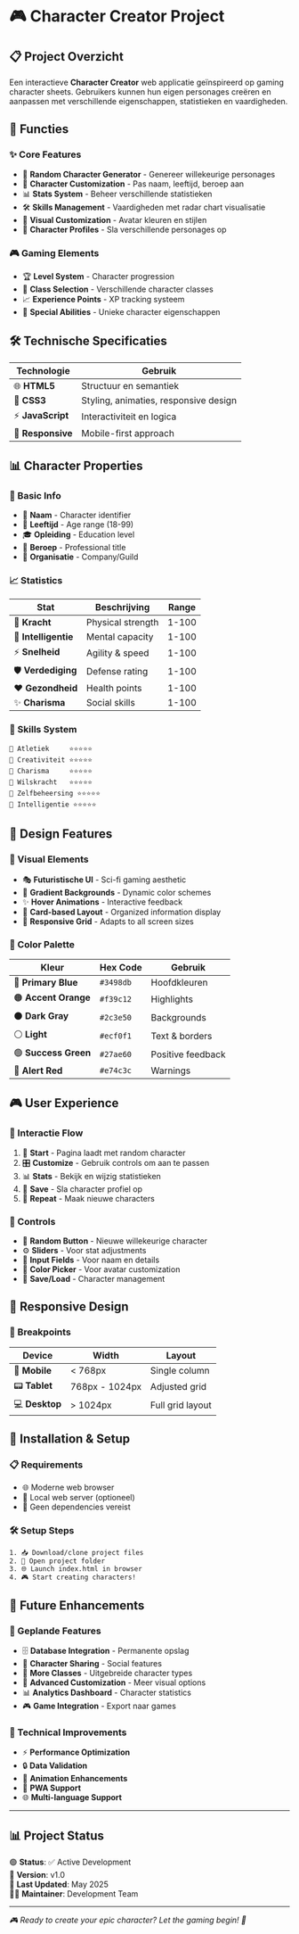 # 🎮 Character Creator Project

## 📋 Project Overzicht

Een interactieve **Character Creator** web applicatie geïnspireerd op gaming character sheets. Gebruikers kunnen hun eigen personages creëren en aanpassen met verschillende eigenschappen, statistieken en vaardigheden.

## 🎯 Functies

### ✨ Core Features
- 🎲 **Random Character Generator** - Genereer willekeurige personages
- 👤 **Character Customization** - Pas naam, leeftijd, beroep aan
- 📊 **Stats System** - Beheer verschillende statistieken
- 🛠️ **Skills Management** - Vaardigheden met radar chart visualisatie
- 🎨 **Visual Customization** - Avatar kleuren en stijlen
- 💾 **Character Profiles** - Sla verschillende personages op

### 🎮 Gaming Elements
- 🏆 **Level System** - Character progression
- 🎪 **Class Selection** - Verschillende character classes
- 📈 **Experience Points** - XP tracking systeem
- 🌟 **Special Abilities** - Unieke character eigenschappen

## 🛠️ Technische Specificaties

| Technologie | Gebruik |
|-------------|---------|
| 🌐 **HTML5** | Structuur en semantiek |
| 🎨 **CSS3** | Styling, animaties, responsive design |
| ⚡ **JavaScript** | Interactiviteit en logica |
| 📱 **Responsive** | Mobile-first approach |

## 📊 Character Properties

### 👤 Basic Info
- 📛 **Naam** - Character identifier
- 🎂 **Leeftijd** - Age range (18-99)
- 🎓 **Opleiding** - Education level
- 💼 **Beroep** - Professional title
- 🏢 **Organisatie** - Company/Guild

### 📈 Statistics
| Stat | Beschrijving | Range |
|------|-------------|-------|
| 💪 **Kracht** | Physical strength | 1-100 |
| 🧠 **Intelligentie** | Mental capacity | 1-100 |
| ⚡ **Snelheid** | Agility & speed | 1-100 |
| 🛡️ **Verdediging** | Defense rating | 1-100 |
| ❤️ **Gezondheid** | Health points | 1-100 |
| ✨ **Charisma** | Social skills | 1-100 |

### 🎯 Skills System
```
🏃 Atletiek     ⭐⭐⭐⭐⭐
🎨 Creativiteit ⭐⭐⭐⭐⭐
🎪 Charisma     ⭐⭐⭐⭐⭐
💪 Wilskracht   ⭐⭐⭐⭐⭐
🎯 Zelfbeheersing ⭐⭐⭐⭐⭐
🧠 Intelligentie ⭐⭐⭐⭐⭐
```

## 🎨 Design Features

### 🌟 Visual Elements
- 🎭 **Futuristische UI** - Sci-fi gaming aesthetic
- 🌈 **Gradient Backgrounds** - Dynamic color schemes
- ✨ **Hover Animations** - Interactive feedback
- 🔲 **Card-based Layout** - Organized information display
- 📱 **Responsive Grid** - Adapts to all screen sizes

### 🎪 Color Palette
| Kleur | Hex Code | Gebruik |
|-------|----------|---------|
| 🔵 **Primary Blue** | `#3498db` | Hoofdkleuren |
| 🟠 **Accent Orange** | `#f39c12` | Highlights |
| ⚫ **Dark Gray** | `#2c3e50` | Backgrounds |
| ⚪ **Light** | `#ecf0f1` | Text & borders |
| 🟢 **Success Green** | `#27ae60` | Positive feedback |
| 🔴 **Alert Red** | `#e74c3c` | Warnings |

## 🎮 User Experience

### 🎯 Interactie Flow
1. 🎲 **Start** - Pagina laadt met random character
2. 🎛️ **Customize** - Gebruik controls om aan te passen
3. 📊 **Stats** - Bekijk en wijzig statistieken
4. 💾 **Save** - Sla character profiel op
5. 🔄 **Repeat** - Maak nieuwe characters

### 🎪 Controls
- 🎲 **Random Button** - Nieuwe willekeurige character
- ⚙️ **Sliders** - Voor stat adjustments
- 📝 **Input Fields** - Voor naam en details
- 🎨 **Color Picker** - Voor avatar customization
- 💾 **Save/Load** - Character management

## 📱 Responsive Design

### 📐 Breakpoints
| Device | Width | Layout |
|--------|-------|--------|
| 📱 **Mobile** | < 768px | Single column |
| 📟 **Tablet** | 768px - 1024px | Adjusted grid |
| 💻 **Desktop** | > 1024px | Full grid layout |

## 🚀 Installation & Setup

### 📋 Requirements
- 🌐 Moderne web browser
- 📁 Local web server (optioneel)
- 💾 Geen dependencies vereist

### 🛠️ Setup Steps
```bash
1. 📥 Download/clone project files
2. 📂 Open project folder
3. 🌐 Launch index.html in browser
4. 🎮 Start creating characters!
```

## 🎯 Future Enhancements

### 🌟 Geplande Features
- 🗄️ **Database Integration** - Permanente opslag
- 👥 **Character Sharing** - Social features
- 🎪 **More Classes** - Uitgebreide character types
- 🎨 **Advanced Customization** - Meer visual options
- 📊 **Analytics Dashboard** - Character statistics
- 🎮 **Game Integration** - Export naar games

### 🔧 Technical Improvements
- ⚡ **Performance Optimization**
- 🔒 **Data Validation**
- 🎨 **Animation Enhancements**
- 📱 **PWA Support**
- 🌐 **Multi-language Support**

---

## 📊 Project Status

🟢 **Status**: ✅ Active Development  
🎯 **Version**: v1.0  
📅 **Last Updated**: May 2025  
👨‍💻 **Maintainer**: Development Team  

---

*🎮 Ready to create your epic character? Let the gaming begin! 🌟*